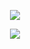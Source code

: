 <p align="center">
  <img src="https://github-readme-stats.vercel.app/api/top-langs/?username=xon-personal&layout=compact&theme=midnight-purple"/>
</p>
<p align="center">
  <img src="https://github-readme-stats.vercel.app/api?username=xon-personal&theme=midnight-purple&show_icons=true&include_all_commits=true"/>
</p>
